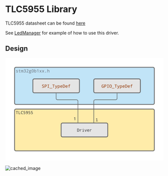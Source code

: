 # TLC5955 Library

TLC5955 datasheet can be found [here](https://www.ti.com/product/TLC5955)

See [LedManager](https://github.com/cracked-machine/StepSequencer_SW/blob/main/main_app/src/led_manager.cpp) for example of how to use this driver.

## Design

![SSD1306 Class Diagram](res/TLC5955_Class_Diagram.png)


![cached_image](http://www.plantuml.com/plantuml/svg/xLNVQzim47xlNt5Fmu6K_XZzKPE4Dcu9eGa9jGlRav1jnHQJ9IETsuQo_tsod7HBrzGRb39ONqBE-kwxx-Ixp-S6gSQg43lzFWHAebO2BYbIc51CSkZtTwQKoukoXDq1H9FWwEpeY5ngViUq3vePXbxdDOW5a0Ir84cHjYDBcgPSPYJcQDhHYqeco9LqtB6oobDJwXAxu08iCctMWLvOiVagOAQyBrR_XKdl1BRMoeIAgI2nvbcEaXdZYbPSuYb1Y4N5kh2ECisO_1bgbhRI5_I199NMJEBR4gVA4YfB_7HJX0hnn6_luLMAKgkaRbQpZ1jashwKJKYTn8gOfQH2BWo9UTsCvAKFzc-j01M9byYerdJPEpk-xSB9yUdjm3EO-dxpTAMc2_Pu09-GwimckhCk94eQ18Tk67iklwLpcJPZPrCyr1LxINSOJJyV-d393Oq5Wt0-FWHlFZpPcmzFNy5VIGTV0O4Q6Ct7CvXLM5PejkT5Aiji7kOkrvlEmd6dPl32uBhZE0mib0OkEN8g85cjet2RQ1i1bmE68UHs35ibFk-ezSPCoTsxCbuxzoWC9hFW6hp9X4JZAGa2qfm4EPMI2LjEA5N2VSujsh42AbV7tquUskDQTfFWo6r48asbAJZMpcGRiQ0rE-NeBYtwSWKBGJD_vz5PsdVuupaLWjGqnD8GV62afjckCCXPyWrgKU4DgQjowUvvTn3UE66FzkUtwhtTRTKZNZ1LuPFidYtLKFXmiByFbNdUwZ3y-XQjncRvDwtQgk_GQikMlZntzcXZyDesS3uysvjSH51owMZgrICXmsQ3vrpkhH_UCFFBOplIzMTofDdI9DGIUQEmy-PVosnDls7M1yV_Yrilg33_a5qhAPQmuT8R9fsPb29zqQE5kdzNY_wmw0-B_h3eSwksAiGF)